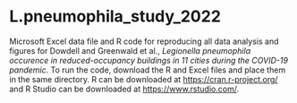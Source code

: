 # L.pneumophila_study_2022

Microsoft Excel data file and R code for reproducing all data analysis and figures for Dowdell and Greenwald et al., <i>Legionella pneumophila occurence in reduced-occupancy buildings in 11 cities during the COVID-19 pandemic</i>. To run the code, download the R and Excel files and place them in the same directory. R can be downloaded at https://cran.r-project.org/ and R Studio can be downloaded at https://www.rstudio.com/.
